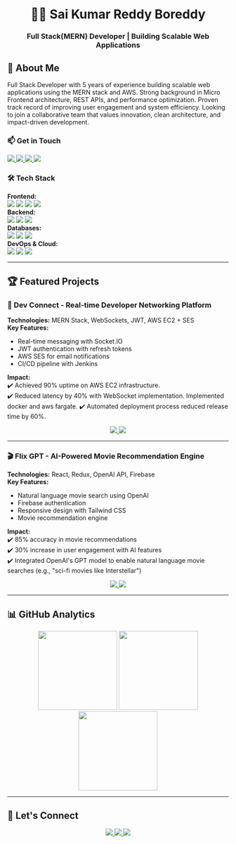 <!-- HEADER SECTION -->
<div align="center">
  <h1>👨‍💻 Sai Kumar Reddy Boreddy</h1>
  <h3>Full Stack(MERN) Developer | Building Scalable Web Applications</h3>
</div>
      <h2>🚀 About Me</h2>
      <p>
        Full Stack Developer with 5 years of experience building scalable web applications using the MERN stack and
AWS. Strong background in Micro Frontend architecture, REST APIs, and performance optimization. Proven
track record of improving user engagement and system efficiency. Looking to join a collaborative team that
values innovation, clean architecture, and impact-driven development.
      </p>      
      <h3>📫 Get in Touch</h3>
      <p>
        <a href="mailto:saikumar9808@gmail.com">
          <img src="https://img.shields.io/badge/Email-D14836?style=for-the-badge&logo=gmail&logoColor=white" />
        </a>
        <a href="https://www.linkedin.com/in/sai-boreddy/">
          <img src="https://img.shields.io/badge/LinkedIn-0077B5?style=for-the-badge&logo=linkedin&logoColor=white" />
        </a>
        <a href="https://github.com/saikumar14-08">
          <img src="https://img.shields.io/badge/GitHub-100000?style=for-the-badge&logo=github&logoColor=white" />
        </a>
        <a href="https://drive.google.com/file/d/1hQ175MbGVVrqna0d3zyYLXAi7CAWQqvU/view?usp=drive_link/">
          <img src="https://img.shields.io/badge/Resume-4285F4?style=for-the-badge&logo=google-drive&logoColor=white" />
        </a>
      </p>
      <h3>🛠 Tech Stack</h3>
      <p>    
        <strong>Frontend:</strong><br>
        <img src="https://img.shields.io/badge/React-61DAFB?style=for-the-badge&logo=react&logoColor=black" />
        <img src="https://img.shields.io/badge/Next.js-000000?style=for-the-badge&logo=next.js&logoColor=white" />
        <img src="https://img.shields.io/badge/TypeScript-007ACC?style=for-the-badge&logo=typescript&logoColor=white" />
        <img src="https://img.shields.io/badge/TailwindCSS-38B2AC?style=for-the-badge&logo=tailwind-css&logoColor=white" /> 
        <br>       
        <strong>Backend:</strong><br>
        <img src="https://img.shields.io/badge/Node.js-339933?style=for-the-badge&logo=node.js&logoColor=white" />
        <img src="https://img.shields.io/badge/Express.js-000000?style=for-the-badge&logo=express&logoColor=white" />
        <img src="https://img.shields.io/badge/WebSockets-010101?style=for-the-badge&logo=socket.io&logoColor=white" />
        <br>
        <strong>Databases:</strong><br>
        <img src="https://img.shields.io/badge/MongoDB-47A248?style=for-the-badge&logo=mongodb&logoColor=white" />
        <img src="https://img.shields.io/badge/MySQL-4479A1?style=for-the-badge&logo=mysql&logoColor=white" />
        <img src="https://img.shields.io/badge/Firebase-FFCA28?style=for-the-badge&logo=firebase&logoColor=black" />
        <br>
        <strong>DevOps & Cloud:</strong><br>
        <img src="https://img.shields.io/badge/AWS-FF9900?style=for-the-badge&logo=amazonaws&logoColor=white" />
        <img src="https://img.shields.io/badge/Jenkins-D24939?style=for-the-badge&logo=jenkins&logoColor=white" />
        <img src="https://img.shields.io/badge/Git-F05032?style=for-the-badge&logo=git&logoColor=white" />
      </p>


---

## 🏆 Featured Projects

### 🔗 Dev Connect - Real-time Developer Networking Platform
**Technologies:** MERN Stack, WebSockets, JWT, AWS EC2 + SES  
**Key Features:**
- Real-time messaging with Socket.IO
- JWT authentication with refresh tokens
- AWS SES for email notifications
- CI/CD pipeline with Jenkins

**Impact:**  
✔️ Achieved 90% uptime on AWS EC2 infrastructure. <br>
✔️ Reduced latency by 40% with WebSocket implementation. Implemented docker and aws fargate.
✔️ Automated deployment process reduced release time by 60%.

<p align="center">
  <a href="https://www.devconnekt.com/">
    <img src="https://img.shields.io/badge/Live_Demo-FF6C37?style=for-the-badge&logo=webcomponents.org&logoColor=white" />
  </a>
  <a href="https://github.com/saikumar14-08/dev-connect">
    <img src="https://img.shields.io/badge/View_Code-181717?style=for-the-badge&logo=github&logoColor=white" />
  </a>
</p>

---

### 🎬 Flix GPT - AI-Powered Movie Recommendation Engine
**Technologies:** React, Redux, OpenAI API, Firebase  
**Key Features:**
- Natural language movie search using OpenAI
- Firebase authentication
- Responsive design with Tailwind CSS
- Movie recommendation engine

**Impact:**  
✔️ 85% accuracy in movie recommendations  
✔️ 30% increase in user engagement with AI features  
✔️ Integrated OpenAI's GPT model to enable natural language movie searches (e.g., "sci-fi movies like Interstellar")

<p align="center">
  <a href="https://saiflixgpt.netlify.app/">
    <img src="https://img.shields.io/badge/Live_Demo-00C7B7?style=for-the-badge&logo=netlify&logoColor=white" />
  </a>
  <a href="https://github.com/saikumar14-08/flix-gpt">
    <img src="https://img.shields.io/badge/View_Code-181717?style=for-the-badge&logo=github&logoColor=white" />
  </a>
</p>

---

## 📊 GitHub Analytics

<div align="center">
  <img height="180em" src="https://github-readme-stats.vercel.app/api?username=saikumar14-08&show_icons=true&theme=tokyonight&hide_border=true&include_all_commits=true&count_private=true" />
  <img height="180em" src="https://github-readme-stats.vercel.app/api/top-langs/?username=saikumar14-08&layout=compact&theme=tokyonight&hide_border=true" />
  <img height="180em" src="https://github-readme-streak-stats.herokuapp.com/?user=saikumar14-08&theme=tokyonight&hide_border=true" />
</div>

---

## 🤝 Let's Connect

<p align="center">
  <a href="mailto:saikumar9808@gmail.com">
    <img src="https://img.shields.io/badge/Email_Me-D14836?style=for-the-badge&logo=gmail&logoColor=white" />
  </a>
  <a href="https://www.linkedin.com/in/sai-boreddy/">
    <img src="https://img.shields.io/badge/Connect_on_LinkedIn-0077B5?style=for-the-badge&logo=linkedin&logoColor=white" />
  </a>
  <a href="https://github.com/saikumar14-08">
    <img src="https://img.shields.io/badge/Follow_on_GitHub-181717?style=for-the-badge&logo=github&logoColor=white" />
  </a>
</p>
